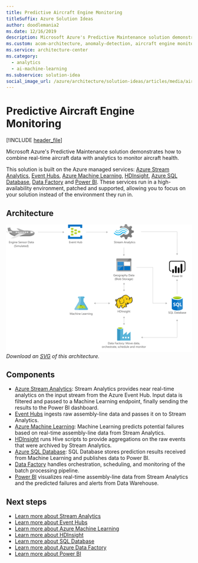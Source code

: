 ```yaml
---
title: Predictive Aircraft Engine Monitoring
titleSuffix: Azure Solution Ideas
author: doodlemania2
ms.date: 12/16/2019
description: Microsoft Azure's Predictive Maintenance solution demonstrates how to combine real-time aircraft data with analytics to monitor aircraft health.
ms.custom: acom-architecture, anomaly-detection, aircraft engine monitor, aircraft health monitoring systems, 'https://azure.microsoft.com/solutions/architecture/aircraft-engine-monitoring-for-predictive-maintenance-in-aerospace/'
ms.service: architecture-center
ms.category:
  - analytics
  - ai-machine-learning
ms.subservice: solution-idea
social_image_url: /azure/architecture/solution-ideas/articles/media/aircraft-engine-monitoring-for-predictive-maintenance-in-aerospace.png
---
```


# Predictive Aircraft Engine Monitoring

[!INCLUDE [header_file](../../../includes/sol-idea-header.md)]

Microsoft Azure's Predictive Maintenance solution demonstrates how to combine real-time aircraft data with analytics to monitor aircraft health.

This solution is built on the Azure managed services: [Azure Stream Analytics](https://azure.microsoft.com/services/stream-analytics), [Event Hubs](https://azure.microsoft.com/services/event-hubs), [Azure Machine Learning](https://azure.microsoft.com/services/machine-learning), [HDInsight](https://azure.microsoft.com/services/hdinsight), [Azure SQL Database](https://azure.microsoft.com/services/sql-database), [Data Factory](https://azure.microsoft.com/services/data-factory) and [Power BI](https://powerbi.microsoft.com). These services run in a high-availability environment, patched and supported, allowing you to focus on your solution instead of the environment they run in.

## Architecture

![Architecture Diagram](../media/aircraft-engine-monitoring-for-predictive-maintenance-in-aerospace.png)
*Download an [SVG](../media/aircraft-engine-monitoring-for-predictive-maintenance-in-aerospace.svg) of this architecture.*

## Components

* [Azure Stream Analytics](https://azure.microsoft.com/services/stream-analytics): Stream Analytics provides near real-time analytics on the input stream from the Azure Event Hub. Input data is filtered and passed to a Machine Learning endpoint, finally sending the results to the Power BI dashboard.
* [Event Hubs](https://azure.microsoft.com/services/event-hubs) ingests raw assembly-line data and passes it on to Stream Analytics.
* [Azure Machine Learning](https://azure.microsoft.com/services/machine-learning): Machine Learning predicts potential failures based on real-time assembly-line data from Stream Analytics.
* [HDInsight](https://azure.microsoft.com/services/hdinsight) runs Hive scripts to provide aggregations on the raw events that were archived by Stream Analytics.
* [Azure SQL Database](https://azure.microsoft.com/services/sql-database): SQL Database stores prediction results received from Machine Learning and publishes data to Power BI.
* [Data Factory](https://azure.microsoft.com/services/data-factory) handles orchestration, scheduling, and monitoring of the batch processing pipeline.
* [Power BI](https://powerbi.microsoft.com) visualizes real-time assembly-line data from Stream Analytics and the predicted failures and alerts from Data Warehouse.

## Next steps

* [Learn more about Stream Analytics](/azure/stream-analytics/stream-analytics-introduction)
* [Learn more about Event Hubs](/azure/event-hubs/event-hubs-what-is-event-hubs)
* [Learn more about Azure Machine Learning](/azure/machine-learning/overview-what-is-azure-ml)
* [Learn more about HDInsight](/azure/hdinsight)
* [Learn more about SQL Database](/azure/sql-database)
* [Learn more about Azure Data Factory](/azure/data-factory/data-factory-introduction)
* [Learn more about Power BI](https://powerbi.microsoft.com/documentation/powerbi-landing-page)
